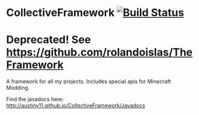 # CollectiveFramework [![Build Status](https://drone.io/github.com/austinv11/CollectiveFramework/status.png)](https://drone.io/github.com/austinv11/CollectiveFramework/latest)

# Deprecated! See https://github.com/rolandoislas/TheFramework

A framework for all my projects. Includes special apis for Minecraft Modding.

Find the javadocs here: http://austinv11.github.io/CollectiveFramework/Javadocs
